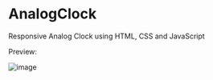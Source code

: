 # AnalogClock
Responsive Analog Clock using HTML, CSS and JavaScript

Preview:

![image](https://user-images.githubusercontent.com/72643034/229267718-92710206-722a-4d6a-903f-3ee5d740f4b5.png)

